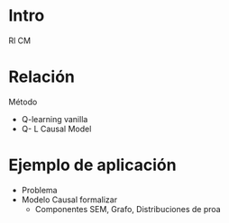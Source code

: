 Intro
=========

Rl
CM

Relación
=========

Método
+ Q-learning vanilla
+ Q- L Causal Model

Ejemplo de aplicación
=========
+ Problema
+ Modelo Causal formalizar
	- Componentes SEM, Grafo, Distribuciones de proa

